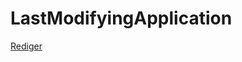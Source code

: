 # LastModifyingApplication

[Rediger](https://github.com/FMDatahub/DataDictionary/tree/main/Properties/Administratively/LastModifyingApplication.md)
